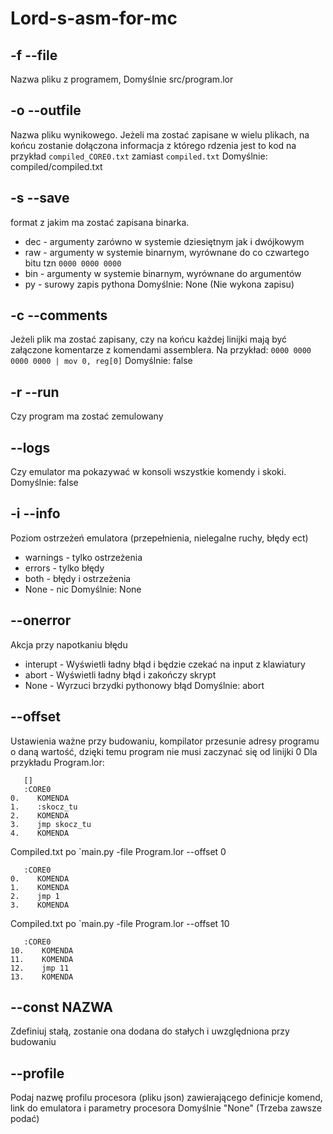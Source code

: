 # Lord-s-asm-for-mc
## -f --file
Nazwa pliku z programem, 
Domyślnie src/program.lor
## -o --outfile
Nazwa pliku wynikowego. Jeżeli ma zostać zapisane w wielu plikach, na końcu zostanie dołączona informacja z którego rdzenia jest to kod na przykład `compiled_CORE0.txt` zamiast `compiled.txt`
Domyślnie: compiled/compiled.txt
## -s --save
format z jakim ma zostać zapisana binarka.
* dec - argumenty zarówno w systemie dziesiętnym jak i dwójkowym
* raw - argumenty w systemie binarnym, wyrównane do co czwartego bitu tzn `0000 0000 0000`
* bin - argumenty w systemie binarnym, wyrównane do argumentów
* py  - surowy zapis pythona
Domyślnie: None (Nie wykona zapisu)
## -c --comments
Jeżeli plik ma zostać zapisany, czy na końcu każdej linijki mają być załączone komentarze z komendami assemblera.
Na przykład:
```0000 0000 0000 0000 | mov 0, reg[0]```
Domyślnie: false
## -r --run
Czy program ma zostać zemulowany
## --logs
Czy emulator ma pokazywać w konsoli wszystkie komendy i skoki.
Domyślnie: false
## -i --info
Poziom ostrzeżeń emulatora (przepełnienia, nielegalne ruchy, błędy ect)
* warnings - tylko ostrzeżenia
* errors - tylko błędy
* both - błędy i ostrzeżenia
* None - nic
Domyślnie: None
## --onerror
Akcja przy napotkaniu błędu
* interupt - Wyświetli ładny błąd i będzie czekać na input z klawiatury
* abort    - Wyświetli ładny błąd i zakończy skrypt
* None     - Wyrzuci brzydki pythonowy błąd
Domyślnie: abort
## --offset
Ustawienia ważne przy budowaniu, kompilator przesunie adresy programu o daną wartość, dzięki temu program nie musi zaczynać się od linijki 0
Dla przykładu
Program.lor:
```
   []
   :CORE0
0.    KOMENDA
1.    :skocz_tu
2.    KOMENDA
3.    jmp skocz_tu
4.    KOMENDA
```
Compiled.txt po `main.py -file Program.lor --offset 0
```
   :CORE0
0.    KOMENDA
1.    KOMENDA
2.    jmp 1
3.    KOMENDA
```
Compiled.txt po `main.py -file Program.lor --offset 10
```
   :CORE0
10.    KOMENDA
11.    KOMENDA
12.    jmp 11
13.    KOMENDA
```

## --const NAZWA
Zdefiniuj stałą, zostanie ona dodana do stałych i uwzględniona przy budowaniu

## --profile
Podaj nazwę profilu procesora (pliku json) zawierającego definicje komend, link do emulatora i parametry procesora
Domyślnie "None" (Trzeba zawsze podać)
